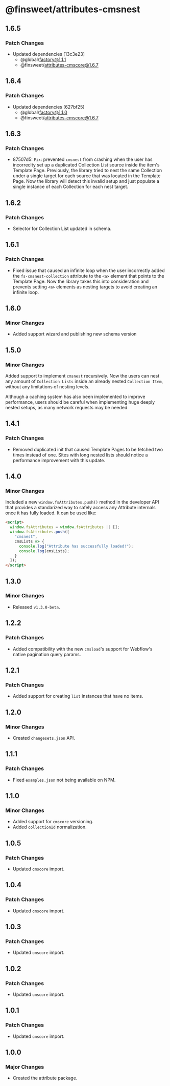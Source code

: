 # @finsweet/attributes-cmsnest

## 1.6.5

### Patch Changes

- Updated dependencies [13c3e23]
  - @global/factory@1.1.1
  - @finsweet/attributes-cmscore@1.6.7

## 1.6.4

### Patch Changes

- Updated dependencies [627bf25]
  - @global/factory@1.1.0
  - @finsweet/attributes-cmscore@1.6.7

## 1.6.3

### Patch Changes

- 87507d5: `Fix`: prevented `cmsnest` from crashing when the user has incorreclty set up a duplicated Collection List source inside the item's Template Page.
  Previously, the library tried to nest the same Collection under a single target for each source that was located in the Template Page.
  Now the library will detect this invalid setup and just populate a single instance of each Collection for each nest target.

## 1.6.2

### Patch Changes

- Selector for Collection List updated in schema.

## 1.6.1

### Patch Changes

- Fixed issue that caused an infinite loop when the user incorrectly added the `fs-cmsnest-collection` attribute to the `<a>` element that points to the Template Page.
  Now the library takes this into consideration and prevents setting `<a>` elements as nesting targets to avoid creating an infinite loop.

## 1.6.0

### Minor Changes

- Added support wizard and publishing new schema version

## 1.5.0

### Minor Changes

Added support to implement `cmsnest` recursively.
Now the users can nest any amount of `Collection Lists` inside an already nested `Collection Item`, without any limitations of nesting levels.

Although a caching system has also been implemented to improve performance, users should be careful when implementing huge deeply nested setups, as many network requests may be needed.

## 1.4.1

### Patch Changes

- Removed duplicated init that caused Template Pages to be fetched two times instead of one.
  Sites with long nested lists should notice a performance improvement with this update.

## 1.4.0

### Minor Changes

Included a new `window.fsAttributes.push()` method in the developer API that provides a standarized way to safely access any Attribute internals once it has fully loaded.
It can be used like:

```html
<script>
  window.fsAttributes = window.fsAttributes || [];
  window.fsAttributes.push([
    "cmsnest",
    cmsLists => {
      console.log("Attribute has successfully loaded!");
      console.log(cmsLists);
    }
  ]);
</script>
```

## 1.3.0

### Minor Changes

- Released `v1.3.0-beta`.

## 1.2.2

### Patch Changes

- Added compatibility with the new `cmsload`'s support for Webflow's native pagination query params.

## 1.2.1

### Patch Changes

- Added support for creating `list` instances that have no items.

## 1.2.0

### Minor Changes

- Created `changesets.json` API.

## 1.1.1

### Patch Changes

- Fixed `examples.json` not being available on NPM.

## 1.1.0

### Minor Changes

- Added support for `cmscore` versioning.
- Added `collectionId` normalization.

## 1.0.5

### Patch Changes

- Updated `cmscore` import.

## 1.0.4

### Patch Changes

- Updated `cmscore` import.

## 1.0.3

### Patch Changes

- Updated `cmscore` import.

## 1.0.2

### Patch Changes

- Updated `cmscore` import.

## 1.0.1

### Patch Changes

- Updated `cmscore` import.

## 1.0.0

### Major Changes

- Created the attribute package.
